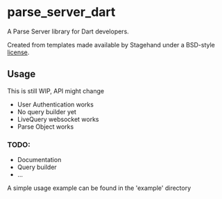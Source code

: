 # parse_server_dart

A Parse Server library for Dart developers.

Created from templates made available by Stagehand under a BSD-style
[license](https://github.com/dart-lang/stagehand/blob/master/LICENSE).



## Usage
This is still WIP, API might change

- User Authentication works
- No query builder yet
- LiveQuery websocket works
- Parse Object works

### TODO:

- Documentation
- Query builder
- ...


A simple usage example can be found in the 'example' directory
